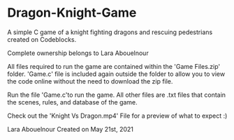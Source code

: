 # Dragon-Knight-Game
A simple C game of a knight fighting dragons and rescuing pedestrians created on Codeblocks.

Complete ownership belongs to Lara Abouelnour

All files required to run the game are contained within the 'Game Files.zip' folder.
'Game.c' file is included again outside the folder to allow you to view the code online without the need to download the zip file.

Run the file 'Game.c'to run the game.
All other files are .txt files that contain the scenes, rules, and database of the game.

Check out the 'Knight Vs Dragon.mp4' File for a preview of what to expect :)

Lara Abouelnour Created on May 21st, 2021
